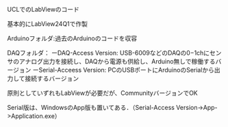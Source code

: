 UCLでのLabViewのコード

基本的にLabView24Q1で作製

Arduinoフォルダ:過去のArduinoのコードを収容

DAQフォルダ：
ーDAQ-Access Version: USB-6009などのDAQの0−1chにセンサのアナログ出力を接続し、DAQから電源も供給し、Arduino無しで稼働するバージョン 
ーSerial-Acceess Version: PCのUSBポートにArduinoのSerialから出力して接続するバージョン
  
原則としていずれもLabViewが必要だが、CommunityバージョンでOK

Serial版は、WindowsのApp版も置いてある．（Serial-Access Version->App->Application.exe）
